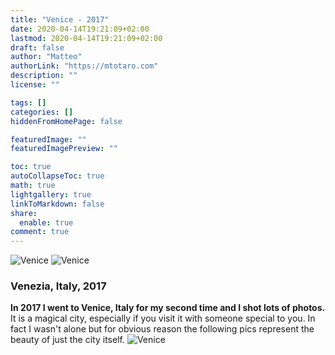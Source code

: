 ```yaml
---
title: "Venice - 2017"
date: 2020-04-14T19:21:09+02:00
lastmod: 2020-04-14T19:21:09+02:00
draft: false
author: "Matteo"
authorLink: "https://mtotaro.com"
description: ""
license: ""

tags: []
categories: []
hiddenFromHomePage: false

featuredImage: ""
featuredImagePreview: ""

toc: true
autoCollapseToc: true
math: true
lightgallery: true
linkToMarkdown: false
share:
  enable: true
comment: true
---
```


<!--more-->

![Venice](/images/uploads/Venice4.png "Venice PNG")
![Venice](/images/uploads/Venice4_100.webp "Venice WEBP")
### Venezia, Italy, 2017

**In 2017 I went to Venice, Italy for my second time and I shot lots of photos.** It is a magical city, especially if you visit it with someone special to you. In fact I wasn't alone but for obvious reason the following pics represent the beauty of just the city itself.
![Venice](/images/Venice4_100.webp)


